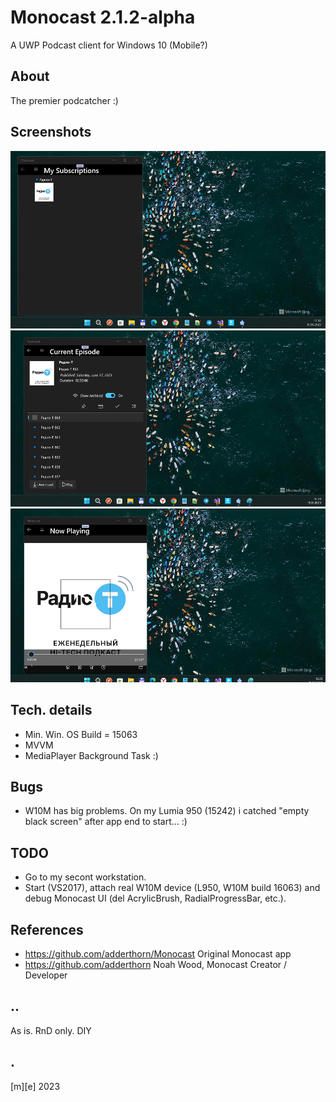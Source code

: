 # Monocast 2.1.2-alpha
A UWP Podcast client for Windows 10 (Mobile?)

## About
The premier podcatcher :)

## Screenshots
![](Images/shot1.png)
![](Images/shot2.png)
![](Images/shot3.png)


## Tech. details
- Min. Win. OS Build = 15063
- MVVM
- MediaPlayer Background Task :)

## Bugs
- W10M has big problems. On my Lumia 950 (15242) i catched "empty black screen" after app end to start... :)

## TODO
- Go to my secont workstation. 
- Start (VS2017), attach real W10M device 
(L950, W10M build 16063) and debug Monocast UI 
(del AcrylicBrush, RadialProgressBar, etc.). 

## References
- https://github.com/adderthorn/Monocast Original Monocast app
- https://github.com/adderthorn Noah Wood, Monocast Creator / Developer 

## ..
As is. RnD only. DIY

## .
[m][e] 2023